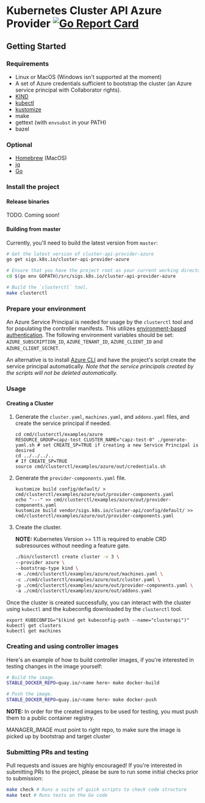 # Kubernetes Cluster API Azure Provider  [![Go Report Card](https://goreportcard.com/badge/kubernetes-sigs/cluster-api-provider-azure)](https://goreportcard.com/report/kubernetes-sigs/cluster-api-provider-azure)

## Getting Started

### Requirements

- Linux or MacOS (Windows isn't supported at the moment)
- A set of Azure credentials sufficient to bootstrap the cluster (an Azure service principal with Collaborator rights).
- [KIND]
- [kubectl]
- [kustomize]
- make
- gettext (with `envsubst` in your PATH)
- bazel

### Optional

- [Homebrew][brew] (MacOS)
- [jq]
- [Go]

[brew]: https://brew.sh/
[Go]: https://golang.org/dl/
[jq]: https://stedolan.github.io/jq/download/
[KIND]: https://sigs.k8s.io/kind
[kubectl]: https://kubernetes.io/docs/tasks/tools/install-kubectl/
[kustomize]: https://github.com/kubernetes-sigs/kustomize

### Install the project

#### Release binaries
TODO. Coming soon!

#### Building from master

Currently, you'll need to build the latest version from `master`:

```bash
# Get the latest version of cluster-api-provider-azure
go get sigs.k8s.io/cluster-api-provider-azure

# Ensure that you have the project root as your current working directory.
cd $(go env GOPATH)/src/sigs.k8s.io/cluster-api-provider-azure

# Build the `clusterctl` tool.
make clusterctl
```

### Prepare your environment
An Azure Service Principal is needed for usage by the `clusterctl` tool and for populating the controller manifests. This utilizes [environment-based authentication](https://docs.microsoft.com/en-us/go/azure/azure-sdk-go-authorization#use-environment-based-authentication). The following environment variables should be set: `AZURE_SUBSCRIPTION_ID`, `AZURE_TENANT_ID`, `AZURE_CLIENT_ID` and `AZURE_CLIENT_SECRET`.

An alternative is to install [Azure CLI](https://docs.microsoft.com/en-us/cli/azure/install-azure-cli?view=azure-cli-latest) and have the project's script create the service principal automatically. _Note that the service principals created by the scripts will not be deleted automatically._

### Usage

#### Creating a Cluster
1. Generate the `cluster.yaml`, `machines.yaml`, and `addons.yaml` files, and create the service principal if needed.

   ```
   cd cmd/clusterctl/examples/azure
   RESOURCE_GROUP=capz-test CLUSTER_NAME="capz-test-0" ./generate-yaml.sh # set CREATE_SP=TRUE if creating a new Service Principal is desired
   cd ../../../..
   # If CREATE_SP=TRUE
   source cmd/clusterctl/examples/azure/out/credentials.sh
   ```
2. Generate the `provider-components.yaml` file.

   ```
   kustomize build config/default/ > cmd/clusterctl/examples/azure/out/provider-components.yaml
   echo "---" >> cmd/clusterctl/examples/azure/out/provider-components.yaml
   kustomize build vendor/sigs.k8s.io/cluster-api/config/default/ >> cmd/clusterctl/examples/azure/out/provider-components.yaml
   ```
3. Create the cluster.

   **NOTE:** Kubernetes Version >= 1.11 is required to enable CRD subresources without needing a feature gate.

    ```bash
    ./bin/clusterctl create cluster -v 3 \
    --provider azure \
    --bootstrap-type kind \
    -m ./cmd/clusterctl/examples/azure/out/machines.yaml \
    -c ./cmd/clusterctl/examples/azure/out/cluster.yaml \
    -p ./cmd/clusterctl/examples/azure/out/provider-components.yaml \
    -a ./cmd/clusterctl/examples/azure/out/addons.yaml
   ```

Once the cluster is created successfully, you can interact with the cluster using `kubectl` and the kubeconfig downloaded by the `clusterctl` tool.

```
export KUBECONFIG="$(kind get kubeconfig-path --name="clusterapi")"
kubectl get clusters
kubectl get machines
```

### Creating and using controller images

Here's an example of how to build controller images, if you're interested in testing changes in the image yourself:

```bash
# Build the image.
STABLE_DOCKER_REPO=quay.io/<name here> make docker-build

# Push the image.
STABLE_DOCKER_REPO=quay.io/<name here> make docker-push
```

**NOTE:** In order for the created images to be used for testing, you must push them to a public container registry.

MANAGER_IMAGE must point to right repo, to make sure the image is picked up by bootstrap and target cluster

### Submitting PRs and testing

Pull requests and issues are highly encouraged!
If you're interested in submitting PRs to the project, please be sure to run some initial checks prior to submission:

```bash
make check # Runs a suite of quick scripts to check code structure
make test # Runs tests on the Go code
```
